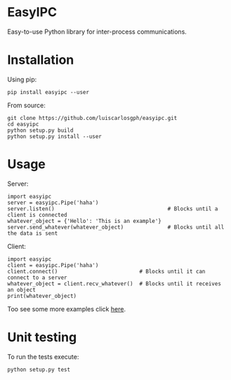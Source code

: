 # EasyIPC
Easy-to-use Python library for inter-process communications.

# Installation
Using pip:
```
pip install easyipc --user
```
From source:
```
git clone https://github.com/luiscarlosgph/easyipc.git
cd easyipc
python setup.py build
python setup.py install --user
```

# Usage
Server:
```
import easyipc
server = easyipc.Pipe('haha')
server.listen()                                    # Blocks until a client is connected
whatever_object = {'Hello': 'This is an example'}
server.send_whatever(whatever_object)              # Blocks until all the data is sent
```
Client:
```
import easyipc
client = easyipc.Pipe('haha')
client.connect()                          # Blocks until it can connect to a server
whatever_object = client.recv_whatever()  # Blocks until it receives an object
print(whatever_object)
```
Too see some more examples click [here](https://github.com/luiscarlosgph/easyipc/tree/master/examples).

# Unit testing
To run the tests execute:
```
python setup.py test
```
